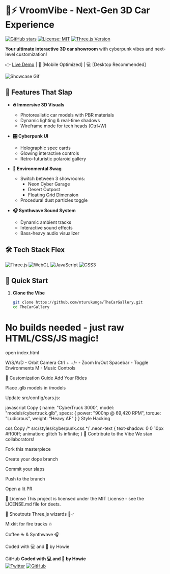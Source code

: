 # 🚗⚡ VroomVibe - Next-Gen 3D Car Experience 

[![GitHub stars](https://img.shields.io/github/stars/yourusername/TheCarGallery?style=social)](https://github.com/yourusername/TheCarGallery)
[![License: MIT](https://img.shields.io/badge/License-MIT-yellow.svg)](https://opensource.org/licenses/MIT)
[![Three.js Version](https://img.shields.io/badge/Three.js-r128+-blue.svg)](https://threejs.org)

**Your ultimate interactive 3D car showroom** with cyberpunk vibes and next-level customization!

👉 [Live Demo](https://yourdomain.com) | 📱 [Mobile Optimized] | 💻 [Desktop Recommended]

![Showcase Gif](./demo.gif)

## 🌟 Features That Slap

- **🔥 Immersive 3D Visuals**
  - Photorealistic car models with PBR materials
  - Dynamic lighting & real-time shadows
  - Wireframe mode for tech heads (Ctrl+W)

- **🎛️ Cyberpunk UI**
  - Holographic spec cards
  - Glowing interactive controls
  - Retro-futuristic polaroid gallery

- **🌌 Environmental Swag**
  - Switch between 3 showrooms: 
    - Neon Cyber Garage
    - Desert Outpost
    - Floating Grid Dimension
  - Procedural dust particles toggle

- **🎧 Synthwave Sound System**
  - Dynamic ambient tracks
  - Interactive sound effects
  - Bass-heavy audio visualizer

## 🛠️ Tech Stack Flex

![Three.js](https://img.shields.io/badge/-Three.js-000000?logo=three.js&logoColor=white)
![WebGL](https://img.shields.io/badge/-WebGL-990000?logo=webgl&logoColor=white)
![JavaScript](https://img.shields.io/badge/-JavaScript-F7DF1E?logo=javascript&logoColor=black)
![CSS3](https://img.shields.io/badge/-CSS3-1572B6?logo=css3&logoColor=white)

## 🚀 Quick Start

1. **Clone the Vibe**
   ```bash
   git clone https://github.com/nturukunga/TheCarGallery.git
   cd TheCarGallery
# No builds needed - just raw HTML/CSS/JS magic!
open index.html

W/S/A/D - Orbit Camera
Ctrl + +/- - Zoom In/Out
Spacebar - Toggle Environments
M - Music Controls

🎨 Customization Guide
Add Your Rides

Place .glb models in /models

Update src/config/cars.js:

javascript
Copy
{
  name: "CyberTruck 3000",
  model: "models/cybertruck.glb",
  specs: {
    power: "900hp @ 69,420 RPM",
    torque: "Ludicrous",
    weight: "Heavy AF"
  }
}
Style Hacking

css
Copy
/* src/styles/cyberpunk.css */
.neon-text {
  text-shadow: 0 0 10px #ff00ff;
  animation: glitch 1s infinite;
}
🤝 Contribute to the Vibe
We stan collaborators!

Fork this masterpiece

Create your dope branch

Commit your slaps

Push to the branch

Open a lit PR

📜 License
This project is licensed under the MIT License - see the LICENSE.md file for deets.

🙏 Shoutouts
Three.js wizards 🧙♂️

Mixkit for fire tracks 🔥

Coffee ☕ & Synthwave 🎧

Coded with 💻 and 🖤 by Howie

GitHub
**Coded with 💻 and 🖤 by Howie**  
[![Twitter](https://img.shields.io/badge/-@Howie251-1DA1F2?logo=twitter&logoColor=white)](https://twitter.com/Howie251) 
[![GitHub](https://img.shields.io/badge/-GitHub-181717?logo=github&logoColor=white)](https://github.com/nturukunga)

